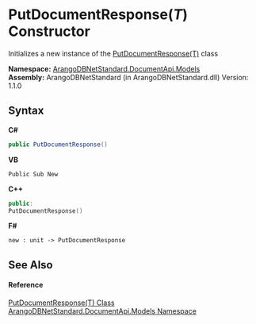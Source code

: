 # PutDocumentResponse(*T*) Constructor 
 

Initializes a new instance of the <a href="e02f4b6d-cd9b-3f2c-8347-335a724a8493">PutDocumentResponse(T)</a> class

**Namespace:**&nbsp;<a href="81a73561-cfc6-64b8-9923-29f0333f4867">ArangoDBNetStandard.DocumentApi.Models</a><br />**Assembly:**&nbsp;ArangoDBNetStandard (in ArangoDBNetStandard.dll) Version: 1.1.0

## Syntax

**C#**<br />
``` C#
public PutDocumentResponse()
```

**VB**<br />
``` VB
Public Sub New
```

**C++**<br />
``` C++
public:
PutDocumentResponse()
```

**F#**<br />
``` F#
new : unit -> PutDocumentResponse
```


## See Also


#### Reference
<a href="e02f4b6d-cd9b-3f2c-8347-335a724a8493">PutDocumentResponse(T) Class</a><br /><a href="81a73561-cfc6-64b8-9923-29f0333f4867">ArangoDBNetStandard.DocumentApi.Models Namespace</a><br />